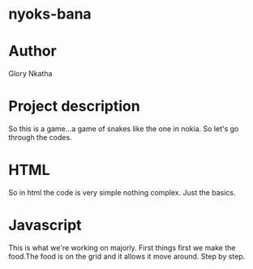 # nyoks-bana
# Author
Glory Nkatha
# Project description
So this is a game...a game of snakes like the one in nokia. So let's go through the codes.
# HTML
So in html the code is very simple nothing complex. Just the basics.
# Javascript
This is what we're working on majorly. First things first we make the food.The food is on the grid and it allows it  move around. Step by step.
